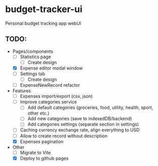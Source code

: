 # budget-tracker-ui
Personal budget tracking app webUI

## TODO:
- Pages/components
    - [ ] Statistics page
        - [ ] Create design
    - [X] Expense editor modal window
    - [ ] Settings tab
        - [ ] Create design
    - [ ] ExpenseNewRecord refactor 
- Features
    - [ ] Expenses import/export (csv, json)
    - [ ] Improve categories service
        - [ ] Add default categories (groceries, food, utility, health, sport, other etc.)
        - [ ] Add new categories (save to indexedDB/backend)
        - [ ] Add categories settings (separate section in settings)
    - [ ] Caching currency exchange rate, align everything to USD
    - [ ] Allow to create record without description
    - [X] Expenses pagination
- Other
    - [ ] Migrate to Vite
    - [x] Deploy to github pages